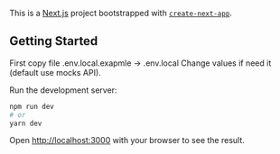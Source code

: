 This is a [Next.js](https://nextjs.org/) project bootstrapped with [`create-next-app`](https://github.com/vercel/next.js/tree/canary/packages/create-next-app).

## Getting Started

First copy file .env.local.exapmle -> .env.local
Change values if need it (default use mocks API).


Run the development server:

```bash
npm run dev
# or
yarn dev
```

Open [http://localhost:3000](http://localhost:3000) with your browser to see the result.
